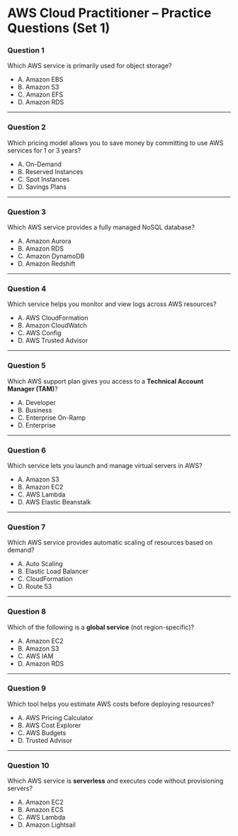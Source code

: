 # AWS Cloud Practitioner – Practice Questions (Set 1)

### Question 1
Which AWS service is primarily used for object storage?
- A. Amazon EBS  
- B. Amazon S3  
- C. Amazon EFS  
- D. Amazon RDS  

---

### Question 2
Which pricing model allows you to save money by committing to use AWS services for 1 or 3 years?
- A. On-Demand  
- B. Reserved Instances  
- C. Spot Instances  
- D. Savings Plans  

---

### Question 3
Which AWS service provides a fully managed NoSQL database?
- A. Amazon Aurora  
- B. Amazon RDS  
- C. Amazon DynamoDB  
- D. Amazon Redshift  

---

### Question 4
Which service helps you monitor and view logs across AWS resources?
- A. AWS CloudFormation  
- B. Amazon CloudWatch  
- C. AWS Config  
- D. AWS Trusted Advisor  

---

### Question 5
Which AWS support plan gives you access to a **Technical Account Manager (TAM)**?
- A. Developer  
- B. Business  
- C. Enterprise On-Ramp  
- D. Enterprise  

---

### Question 6
Which service lets you launch and manage virtual servers in AWS?
- A. Amazon S3  
- B. Amazon EC2  
- C. AWS Lambda  
- D. AWS Elastic Beanstalk  

---

### Question 7
Which AWS service provides automatic scaling of resources based on demand?
- A. Auto Scaling  
- B. Elastic Load Balancer  
- C. CloudFormation  
- D. Route 53  

---

### Question 8
Which of the following is a **global service** (not region-specific)?
- A. Amazon EC2  
- B. Amazon S3  
- C. AWS IAM  
- D. Amazon RDS  

---

### Question 9
Which tool helps you estimate AWS costs before deploying resources?
- A. AWS Pricing Calculator  
- B. AWS Cost Explorer  
- C. AWS Budgets  
- D. Trusted Advisor  

---

### Question 10
Which AWS service is **serverless** and executes code without provisioning servers?
- A. Amazon EC2  
- B. Amazon ECS  
- C. AWS Lambda  
- D. Amazon Lightsail  
